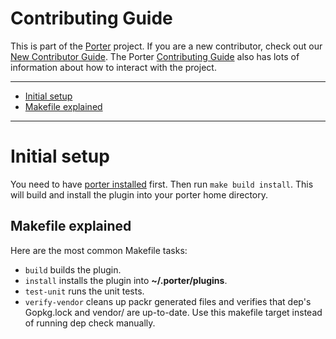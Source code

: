 # Contributing Guide

This is part of the [Porter][porter] project. If you are a new contributor,
check out our [New Contributor Guide][new-contrib]. The Porter [Contributing
Guide][contrib] also has lots of information about how to interact with the
project.

[porter]: https://github.com/deislabs/porter
[new-contrib]: https://porter.sh/contribute
[contrib]: https://github.com/deislabs/porter/blob/main/CONTRIBUTING.md

---

* [Initial setup](#initial-setup)
* [Makefile explained](#makefile-explained)

---

# Initial setup

You need to have [porter installed](https://porter.sh/install) first. Then run
`make build install`. This will build and install the plugin into your porter
home directory.

## Makefile explained

Here are the most common Makefile tasks:

* `build` builds the plugin.
* `install` installs the plugin into **~/.porter/plugins**.
* `test-unit` runs the unit tests.
* `verify-vendor` cleans up packr generated files and verifies that dep's Gopkg.lock 
   and vendor/ are up-to-date. Use this makefile target instead of running 
   dep check manually.
